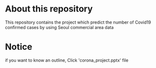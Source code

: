 # About this repository
This repository contains the project which predict the number of Covid19 confirmed cases by using Seoul commercial area data

# Notice
if you want to know an outline, Click 'corona_project.pptx' file

